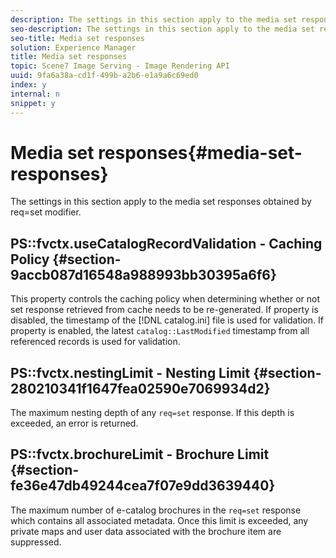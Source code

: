 ```yaml
---
description: The settings in this section apply to the media set responses obtained by req=set modifier.
seo-description: The settings in this section apply to the media set responses obtained by req=set modifier.
seo-title: Media set responses
solution: Experience Manager
title: Media set responses
topic: Scene7 Image Serving - Image Rendering API
uuid: 9fa6a38a-cd1f-499b-a2b6-e1a9a6c69ed0
index: y
internal: n
snippet: y
---
```


# Media set responses{#media-set-responses}

The settings in this section apply to the media set responses obtained by req=set modifier.

## PS::fvctx.useCatalogRecordValidation - Caching Policy {#section-9accb087d16548a988993bb30395a6f6}

This property controls the caching policy when determining whether or not set response retrieved from cache needs to be re-generated. If property is disabled, the timestamp of the [!DNL catalog.ini] file is used for validation. If property is enabled, the latest `catalog::LastModified` timestamp from all referenced records is used for validation.

## PS::fvctx.nestingLimit - Nesting Limit {#section-280210341f1647fea02590e7069934d2}

The maximum nesting depth of any `req=set` response. If this depth is exceeded, an error is returned.

## PS::fvctx.brochureLimit - Brochure Limit {#section-fe36e47db49244cea7f07e9dd3639440}

The maximum number of e-catalog brochures in the `req=set` response which contains all associated metadata. Once this limit is exceeded, any private maps and user data associated with the brochure item are suppressed. 
